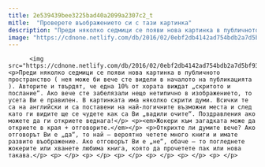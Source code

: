```yaml
---
title: 2e539439bee3225bad40a2099a2307c2_t
mitle:  "Проверете въображението си с тази картинка"
description: "Преди няколко седмици се появи нова картинка в публичното пространство ( нея може би вече сте видели в началото на публикацията ). Авторите и твърдят, че една 10% от хората виждат „скритото и послание“. Ако вече сте забелязали нещо нетипично в изображението, то усета Ви е правилен. В картинката има няколко скрити думи. Всички те …"
image: "https://cdnone.netlify.com/db/2016/02/0ebf2db4142ad754bdb2a7d5bf936afb.jpg"
---
```


          <img src="https://cdnone.netlify.com/db/2016/02/0ebf2db4142ad754bdb2a7d5bf936afb.jpg"/>        <p>Преди няколко седмици се появи нова картинка в публичното пространство ( нея може би вече сте видели в началото на публикацията ). Авторите и твърдят, че една 10% от хората виждат „скритото и послание“. Ако вече сте забелязали нещо нетипично в изображението, то усета Ви е правилен. В картинката има няколко скрити думи. Всички те са на английски и са поставени на най-логичните възможни места и след като ги видите ще се чудете как са Ви „вадили очите“. Поздравления ако можете да ги откриете веднага!</p> <p><em>Жокери към загадката може да откриете в края + отговорите.</em></p> <p>Открихте ли думите вече? Ако отговорът Ви е „да“, то най – вероятно четете много книги и имате развито въображение. Ако отговорът Ви е „не“, обаче – то погледнете жокерите или хванете любима книга, която да прочетете пак или нова такава.</p> <p> </p> <p> </p> <p> </p> <p> </p> <p> </p> <p> </p>        